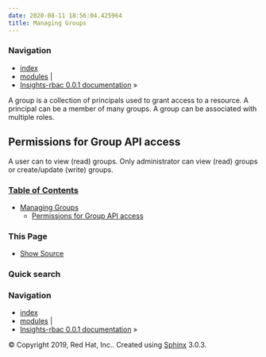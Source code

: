 ```yaml
---
date: 2020-08-11 18:56:04.425964
title: Managing Groups
---
```

### Navigation

  - [index](../../genindex/ "General Index")
  - [modules](../../py-modindex/ "Python Module Index") |
  - [Insights-rbac 0.0.1 documentation](../../index/) »


A group is a collection of principals used to grant access to a
resource. A principal can be a member of many groups. A group can be
associated with multiple roles.

## Permissions for Group API access

A user can to view (read) groups. Only administrator can view (read)
groups or create/update (write) groups.

### [Table of Contents](../../index/)

  - [Managing Groups](#)
      - [Permissions for Group API
        access](#permissions-for-group-api-access)

### This Page

  - [Show Source](../../_sources/management/group.rst.txt)

### Quick search

### Navigation

  - [index](../../genindex/ "General Index")
  - [modules](../../py-modindex/ "Python Module Index") |
  - [Insights-rbac 0.0.1 documentation](../../index/) »

© Copyright 2019, Red Hat, Inc.. Created using
[Sphinx](http://sphinx-doc.org/) 3.0.3.
